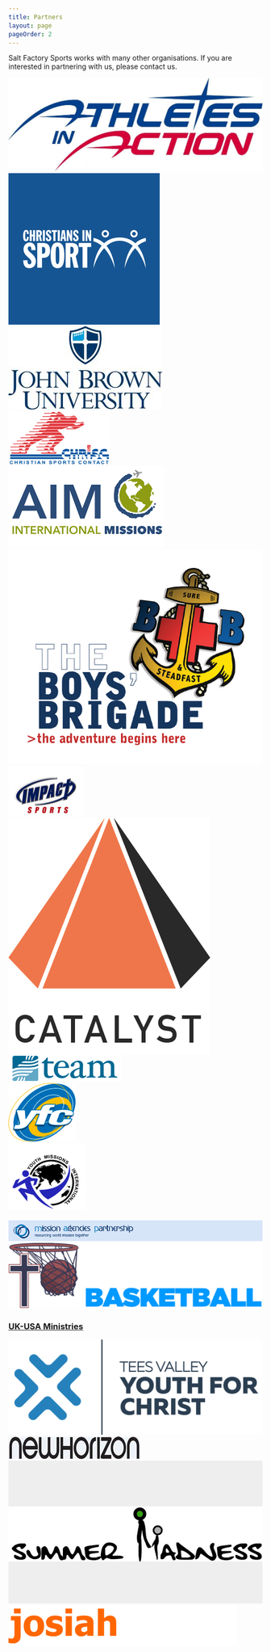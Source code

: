 ```yaml
---
title: Partners
layout: page
pageOrder: 2
---
```


Salt Factory Sports works with many other organisations.  If you are interested in partnering with us, please contact us.

<div class="row">
	<div class="col-md-3">
		<a href="http://www.athletesinaction.org">
			<img src="images/aia.jpg" />
		</a>
	</div>
	<div class="col-md-3">
		<a href="http://www.christiansinsport.org.uk/">
			<img src="images/cis.jpg" />
		</a>
	</div>
	<div class="col-md-3">
		<a href="http://www.jbu.edu/">
			<img src="images/jbu.jpg" />
		</a>
	</div>
	<div class="col-md-3">
		<a href="http://kenya.chrisc.org">
			<img src="images/chrisc.png" />
		</a>
	</div>
	<div class="col-md-3">
		<a href="http://www.aimissions.net">
			<img src="images/aim.png" />
		</a>
	</div>
	<div class="col-md-3">
		<a href="http://www.bbni.org.uk/">
		<img src="images/bb.jpg" />
		</a>
	</div>
	<div class="col-md-3">
		<a href="http://impactsportsonline.org/">
		<img src="images/impact.png" />
		</a>
	</div>
	<div class="col-md-3">
		<a href="http://www.catalystireland.com/">
			<img src="images/catalyst.png" />
		</a>
	</div>
		<div class="col-md-3">
		<a href="http://www.team.org/">
			<img src="images/team_logo.png" />
		</a>
	</div>
	<div class="col-md-3">
		<a href="http://www.yfc.co.uk/">
			<img src="images/yfc.png" />
		</a>
	</div>
	<div class="col-md-3">
		<a href="http://www.ymimissions.org/">
			<img src="images/ymi.png"></img>
			<br/>
			<br/>
		</a>
	</div>
	<div class="col-md-3"
	<a href="http://www.mapmission.org/">
	<img src="images/map.png"></img>
	</a>
	<br/>
	</div>
	<div class="col-md-3">
		<a href="http://www.nrbasketball.org/">
		<img src="images/nrbb.png"></img>
		</a>
	</div>
	<div class="col-md-3">
		<a href="http://www.uk-usaministries.com/">
				<h3>UK-USA Ministries</h3>
		</a>
	</div>
	<div class="col-md-3">
		<a href="http://www.tvyfc.co.uk/what-we-do/axiom/">
			<img src="images/axiom.png"></img>
		</a>
	</div>
	<div class="col-md-3">
		<a href="http://newhorizon.org.uk/">
			<img src="images/nh.jpg" />
		</a>
	</div>
	<div class="col-md-3">
		<a href="http://www.summermadness.co.uk/">
			<img src="images/sm.gif" />
		</a>
	</div>
	<div class="col-md-3">
		<a href="https://www.josiahventure.com/	">
			<img src="images/josiah.png" />
		</a>
	</div>
</div>
